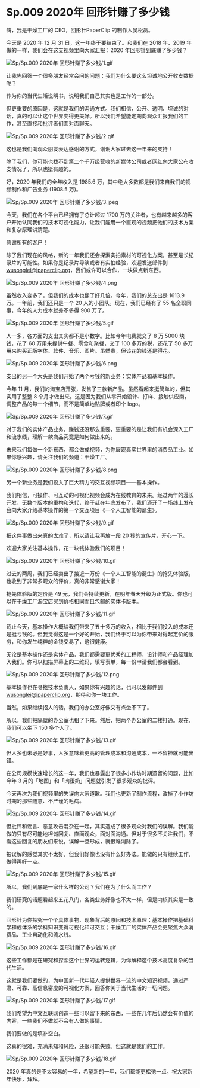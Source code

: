 # Sp.009 2020年 回形针赚了多少钱

嗨，我是干燥工厂的 CEO，回形针PaperClip 的制作人吴松磊。

今天是 2020 年 12 月 31 日，这一年终于要结束了。和我们在 2018 年、2019 年做的一样，我们会在这支视频里向大家汇报：2020 年回形针到底赚了多少钱？

![Sp/Sp.009 2020年 回形针赚了多少钱/1.gif](https://cdn.jsdelivr.net/gh/ipaperclip-icu/static/image/文字稿/Sp/Sp.009%202020年%20回形针赚了多少钱/1.gif)

让我先回答一个很多朋友经常会问的问题：我们为什么要这么坦诚地公开收支数据呢？

作为你的当代生活说明书，说明我们自己其实也是工作的一部分。

但更重要的原因是，这就是我们的沟通方式。我们相信，公开、透明、坦诚的对话，真的可以让这个世界变得更美好。所以我们希望能定期向观众汇报我们的工作，甚至直接和批评者们面对面聊天。

![Sp/Sp.009 2020年 回形针赚了多少钱/2.gif](https://cdn.jsdelivr.net/gh/ipaperclip-icu/static/image/文字稿/Sp/Sp.009%202020年%20回形针赚了多少钱/2.gif)

这也是我们向观众朋友表达感谢的方式，谢谢大家过去这一年来的支持！

除了我们，你可能也找不到第二个千万级营收的新媒体公司或者网红向大家公布收支情况了，所以也挺有趣的。

好，2020 年我们的全年收入是 1985.6 万，其中绝大多数都是我们来自我们的视频制作和广告业务 (1908.5 万)。

![Sp/Sp.009 2020年 回形针赚了多少钱/3.jpeg](https://cdn.jsdelivr.net/gh/ipaperclip-icu/static/image/文字稿/Sp/Sp.009%202020年%20回形针赚了多少钱/3.jpeg)

今天，我们在各个平台已经拥有了总计超过 1700 万的关注者，也有越来越多的客户开始认同我们的技术可视化能力，让我们能用一个直观的视频把他们的技术方案和复杂原理讲清楚。

感谢所有的客户！

除了我们现在的风格，新的一年我们还会探索实拍素材的可视化方案，甚至是长纪录片的可能性。如果你是纪录片导演或者有实拍经验，欢迎发送邮件到 wusonglei@ipaperclip.org，我们或许可以合作，一块做点新东西。

![Sp/Sp.009 2020年 回形针赚了多少钱/4.png](https://cdn.jsdelivr.net/gh/ipaperclip-icu/static/image/文字稿/Sp/Sp.009%202020年%20回形针赚了多少钱/4.png)

虽然收入变多了，但我们的成本也翻了好几倍。今年，我们的总支出是 1613.9 万。一年前，我们还只是一个 20 人的小团队。现在，我们已经有了 55 名全职同事，今年的人力成本就差不多得 900 万了。

![Sp/Sp.009 2020年 回形针赚了多少钱/5.gif](https://cdn.jsdelivr.net/gh/ipaperclip-icu/static/image/文字稿/Sp/Sp.009%202020年%20回形针赚了多少钱/5.gif)

人一多，各方面的支出其实都不是小数字。比如今年电费就交了 8 万 5000 块钱，花了 60 万用来提供午餐、零食和聚餐，交了 100 多万的税，还花了 50 多万用来购买正版字体、软件、音乐、图片。虽然贵，但该花的钱还是得花。

![Sp/Sp.009 2020年 回形针赚了多少钱/6.png](https://cdn.jsdelivr.net/gh/ipaperclip-icu/static/image/文字稿/Sp/Sp.009%202020年%20回形针赚了多少钱/6.png)

支出的另一个大头是我们开始了两个亏钱的新业务：实体产品和基本操作。

今年 11 月，我们的淘宝店开张，发售了三款新产品。虽然看起来挺简单的，但其实用了整整 8 个月才做出来。这是因为我们从零开始设计、打样、接触供应商，调整产品的每一个细节，而不是简单地贴牌或者印个 logo。

![Sp/Sp.009 2020年 回形针赚了多少钱/7.gif](https://cdn.jsdelivr.net/gh/ipaperclip-icu/static/image/文字稿/Sp/Sp.009%202020年%20回形针赚了多少钱/7.gif)

对于我们的实体产品业务，赚钱还没那么重要，更重要的是让我们有机会深入工厂和流水线，理解一款商品究竟是如何做出来的。

未来我们每做一个新东西，都会做成视频，为你展现真实世界里的消费品工业。如果你感兴趣，请关注我们的频道：干燥工厂。

![Sp/Sp.009 2020年 回形针赚了多少钱/8.png](https://cdn.jsdelivr.net/gh/ipaperclip-icu/static/image/文字稿/Sp/Sp.009%202020年%20回形针赚了多少钱/8.png)

另一个新业务是我们投入了巨大精力的交互视频项目——基本操作。

我们相信，可操作、可互动的可视化视频会成为在线教育的未来。经过两年的漫长开发，无数个版本的重构和迭代，终于赶在年底发布了，我们还开了一场线上发布会向大家介绍基本操作的第一个交互项目《一个人工智能的诞生》。

![Sp/Sp.009 2020年 回形针赚了多少钱/9.gif](https://cdn.jsdelivr.net/gh/ipaperclip-icu/static/image/文字稿/Sp/Sp.009%202020年%20回形针赚了多少钱/9.gif)

把这件事做出来真的太难了，所以请让我再放一段 20 秒的宣传片，开心一下。

欢迎大家关注基本操作，花一块钱体验我们的项目！

![Sp/Sp.009 2020年 回形针赚了多少钱/10.gif](https://cdn.jsdelivr.net/gh/ipaperclip-icu/static/image/文字稿/Sp/Sp.009%202020年%20回形针赚了多少钱/10.gif)

过去的两周，我们已经卖出了接近一万份《一个人工智能的诞生》的抢先体验版，也收到了非常多观众的评价，真的非常感谢大家！

抢先体验版的定价是 49 元，我们会持续更新，在明年春天升级为正式版。你也可以在干燥工厂淘宝店买到价格相同而且包邮的实体卡版本。

![Sp/Sp.009 2020年 回形针赚了多少钱/11.gif](https://cdn.jsdelivr.net/gh/ipaperclip-icu/static/image/文字稿/Sp/Sp.009%202020年%20回形针赚了多少钱/11.gif)

截止今天，基本操作大概给我们带来了五十多万的收入，相比于我们投入的成本还是挺亏钱的。但我觉得这是一个好的开始，我们终于可以为你带来对得起定价的服务，和你发生纯粹的金钱交易了，这很健康。

无论是基本操作还是实体产品，我们都需要更优秀的工程师、设计师和产品经理加入我们。你可以扫描屏幕上的二维码，填写表单，每一份申请我们都会看到。

![Sp/Sp.009 2020年 回形针赚了多少钱/12.png](https://cdn.jsdelivr.net/gh/ipaperclip-icu/static/image/文字稿/Sp/Sp.009%202020年%20回形针赚了多少钱/12.png)

基本操作也在寻找技术负责人，如果你有兴趣的话，也可以发邮件到 wusonglei@ipaperclip.org，期待和你一块工作。

当然，如果继续招人的话，我们的办公室好像又有点坐不下了。

所以，我们把隔壁的办公室也租了下来。然后，把两个办公室的二楼打通。现在，我们可以坐下 150 多个人了。

![Sp/Sp.009 2020年 回形针赚了多少钱/13.gif](https://cdn.jsdelivr.net/gh/ipaperclip-icu/static/image/文字稿/Sp/Sp.009%202020年%20回形针赚了多少钱/13.gif)

但人多也未必是好事，人多意味着更高的管理成本和沟通成本，一不留神就可能出错。

在公司规模快速增长的这一年，我们也暴露出了很多小作坊时期遗留的问题，比如今年 3 月的「地图」和「肉蛋奶」问题就引发了很多观众的批评。

今天再次为我们视频里的失误向大家道歉。我们也更新了制作流程，改掉了小作坊时期的那些随意、不严谨的毛病。

![Sp/Sp.009 2020年 回形针赚了多少钱/14.gif](https://cdn.jsdelivr.net/gh/ipaperclip-icu/static/image/文字稿/Sp/Sp.009%202020年%20回形针赚了多少钱/14.gif)

但批评和谣言、恶意攻击混杂在一起，其实造成了很多观众对我们的误解。我们能做的只有尽可能地坦诚回复、直面观众，面对面沟通。但对于很多不关注我们，不看这些回复的朋友们来说，误解一旦形成，就很难消除了。

被误解的感觉其实不太好，但我们好像也没有什么好办法。能做的只有继续工作，做得再好一点。

![Sp/Sp.009 2020年 回形针赚了多少钱/15.gif](https://cdn.jsdelivr.net/gh/ipaperclip-icu/static/image/文字稿/Sp/Sp.009%202020年%20回形针赚了多少钱/15.gif)

所以，我们到底是一家什么样的公司？我们在为了什么而工作？

我们研究的话题看起来五花八门，各类业务好像也不太一样，但是内核其实是一致的。

回形针为你探究一个个具体事物、现象背后的原因和技术原理；基本操作把基础科学和成体系的学科知识变得可视化和可交互；干燥工厂的实体产品会更聚焦大众消费品、工业自动化和流水线。

![Sp/Sp.009 2020年 回形针赚了多少钱/16.gif](https://cdn.jsdelivr.net/gh/ipaperclip-icu/static/image/文字稿/Sp/Sp.009%202020年%20回形针赚了多少钱/16.gif)

这些工作都是在研究和探索这个世界的运转逻辑，为你解释这个技术高度复杂的当代生活。

这就是我们要做的，为中国新一代年轻人提供世界一流的中文知识视频，通过严肃、可靠、高信息密度的可视化方案，回答你关于当代生活的一切问题。

![Sp/Sp.009 2020年 回形针赚了多少钱/17.gif](https://cdn.jsdelivr.net/gh/ipaperclip-icu/static/image/文字稿/Sp/Sp.009%202020年%20回形针赚了多少钱/17.gif)

我们希望为中文互联网创造一些可以留下来的东西，一些在几年后仍然会有价值的内容，一些我们不做就不会有人做的事情。

我们要做的是填补空白。

这真的很难，充满未知和风险，还很可能失败。但这就是我们的工作。

![Sp/Sp.009 2020年 回形针赚了多少钱/18.gif](https://cdn.jsdelivr.net/gh/ipaperclip-icu/static/image/文字稿/Sp/Sp.009%202020年%20回形针赚了多少钱/18.gif)

2020 年真的是不太容易的一年，希望新的一年，我们都能更松弛一点。祝大家新年快乐，拜拜。
